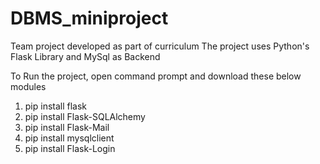 # DBMS_miniproject
Team project developed as part of curriculum 
The project uses Python's Flask Library and MySql as Backend


To Run the project, open command prompt and download these below modules
1. pip install flask
2. pip install Flask-SQLAlchemy
3. pip install Flask-Mail
4. pip install mysqlclient
5. pip install Flask-Login
